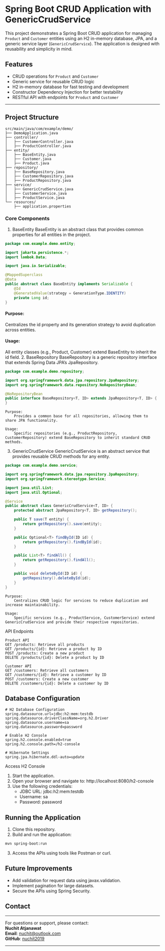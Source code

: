 # Spring Boot CRUD Application with GenericCrudService

This project demonstrates a Spring Boot CRUD application for managing `Product` and `Customer` entities using an H2 in-memory database, JPA, and a generic service layer (`GenericCrudService`). The application is designed with reusability and simplicity in mind.

## Features
- CRUD operations for `Product` and `Customer`
- Generic service for reusable CRUD logic
- H2 in-memory database for fast testing and development
- Constructor Dependency Injection for better testability
- RESTful API with endpoints for `Product` and `Customer`

---
## Project Structure

```plaintext
src/main/java/com/example/demo/
├── DemoApplication.java
├── controller/
│   ├── CustomerController.java
│   ├── ProductController.java
├── entity/
│   ├── BaseEntity.java
│   ├── Customer.java
│   ├── Product.java
├── repository/
│   ├── BaseRepository.java
│   ├── CustomerRepository.java
│   ├── ProductRepository.java
├── service/
│   ├── GenericCrudService.java
│   ├── CustomerService.java
│   ├── ProductService.java
└── resources/
    ├── application.properties

```
### Core Components
1. BaseEntity
   BaseEntity is an abstract class that provides common properties for all entities in the project.

```java
package com.example.demo.entity;

import jakarta.persistence.*;
import lombok.Data;

import java.io.Serializable;

@MappedSuperclass
@Data
public abstract class BaseEntity implements Serializable {
    @Id
    @GeneratedValue(strategy = GenerationType.IDENTITY)
    private Long id;
}

```
#### Purpose:
Centralizes the id property and its generation strategy to avoid duplication across entities.

#### Usage:
All entity classes (e.g., Product, Customer) extend BaseEntity to inherit the id field.
2. BaseRepository
   BaseRepository is a generic repository interface that extends Spring Data JPA’s JpaRepository.

```java
package com.example.demo.repository;

import org.springframework.data.jpa.repository.JpaRepository;
import org.springframework.data.repository.NoRepositoryBean;

@NoRepositoryBean
public interface BaseRepository<T, ID> extends JpaRepository<T, ID> {
}

```
    Purpose:
        Provides a common base for all repositories, allowing them to share JPA functionality.

    Usage:
        Specific repositories (e.g., ProductRepository, CustomerRepository) extend BaseRepository to inherit standard CRUD methods.

3. GenericCrudService
   GenericCrudService is an abstract service that provides reusable CRUD methods for any entity.
```java
package com.example.demo.service;

import org.springframework.data.jpa.repository.JpaRepository;
import org.springframework.stereotype.Service;

import java.util.List;
import java.util.Optional;

@Service
public abstract class GenericCrudService<T, ID> {
    protected abstract JpaRepository<T, ID> getRepository();

    public T save(T entity) {
        return getRepository().save(entity);
    }

    public Optional<T> findById(ID id) {
        return getRepository().findById(id);
    }

    public List<T> findAll() {
        return getRepository().findAll();
    }

    public void deleteById(ID id) {
        getRepository().deleteById(id);
    }
}

```

    Purpose:
        Centralizes CRUD logic for services to reduce duplication and increase maintainability.

    Usage:
        Specific services (e.g., ProductService, CustomerService) extend GenericCrudService and provide their respective repositories.

API Endpoints

    Product API
    GET /products: Retrieve all products
    GET /products/{id}: Retrieve a product by ID
    POST /products: Create a new product
    DELETE /products/{id}: Delete a product by ID 
    
    Customer API
    GET /customers: Retrieve all customers
    GET /customers/{id}: Retrieve a customer by ID
    POST /customers: Create a new customer
    DELETE /customers/{id}: Delete a customer by ID
    
## Database Configuration
```properties
# H2 Database Configuration
spring.datasource.url=jdbc:h2:mem:testdb
spring.datasource.driverClassName=org.h2.Driver
spring.datasource.username=sa
spring.datasource.password=password

# Enable H2 Console
spring.h2.console.enabled=true
spring.h2.console.path=/h2-console

# Hibernate Settings
spring.jpa.hibernate.ddl-auto=update

```

Access H2 Console
1. Start the application.
2. Open your browser and navigate to: http://localhost:8080/h2-console
3. Use the following credentials:
   - JDBC URL: jdbc:h2:mem:testdb 
   - Username: sa 
   - Password: password

## Running the Application
1. Clone this repository.
2. Build and run the application:
```bash
mvn spring-boot:run
```
3. Access the APIs using tools like Postman or curl.

## Future Improvements
- Add validation for request data using javax.validation.
- Implement pagination for large datasets.
- Secure the APIs using Spring Security.

## Contact

---
For questions or support, please contact:  
**Nuchit Atjanawat**  
**Email**: nuchit@outlook.com  
**GitHub**: [nuchit2019](https://github.com/nuchit2019)

--- 